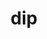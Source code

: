 ---
category: 3-letters
denotation: null
name: dip
reference_link: https://www.etymonline.com/word/dip
root_language: null
root_name: null
title: dip
type: free
word_sums:
- respelling: dip
  sum: 'Dip + '
---